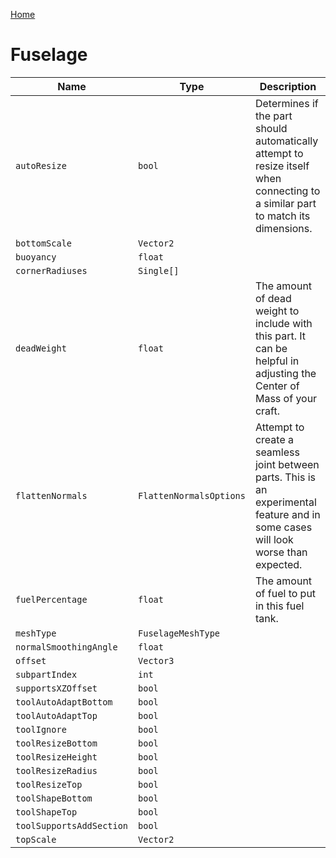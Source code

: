 [Home](https://wnp78.github.io/Sr2Xml/)

# Fuselage


|Name|Type|Description|
|--|--|--|
|`autoResize`|`bool`|Determines if the part should automatically attempt to resize itself when connecting to a similar part to match its dimensions.|
|`bottomScale`|`Vector2`||
|`buoyancy`|`float`||
|`cornerRadiuses`|`Single[]`||
|`deadWeight`|`float`|The amount of dead weight to include with this part. It can be helpful in adjusting the Center of Mass of your craft.|
|`flattenNormals`|`FlattenNormalsOptions`|Attempt to create a seamless joint between parts. This is an experimental feature and in some cases will look worse than expected.|
|`fuelPercentage`|`float`|The amount of fuel to put in this fuel tank.|
|`meshType`|`FuselageMeshType`||
|`normalSmoothingAngle`|`float`||
|`offset`|`Vector3`||
|`subpartIndex`|`int`||
|`supportsXZOffset`|`bool`||
|`toolAutoAdaptBottom`|`bool`||
|`toolAutoAdaptTop`|`bool`||
|`toolIgnore`|`bool`||
|`toolResizeBottom`|`bool`||
|`toolResizeHeight`|`bool`||
|`toolResizeRadius`|`bool`||
|`toolResizeTop`|`bool`||
|`toolShapeBottom`|`bool`||
|`toolShapeTop`|`bool`||
|`toolSupportsAddSection`|`bool`||
|`topScale`|`Vector2`||


